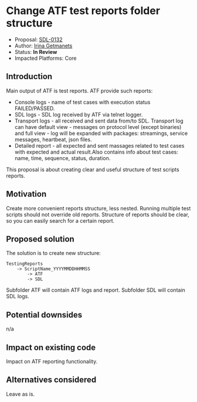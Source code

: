 # Change ATF test reports folder structure

* Proposal: [SDL-0132](0132-Change_ATF_test_reports_folder_structure.md)
* Author: [Irina Getmanets](https://github.com/GetmanetsIrina)
* Status: **In Review**
* Impacted Platforms: Core

## Introduction

Main output of ATF is test reports.
ATF provide such reports:
* Console logs - name of test cases with execution status FAILED/PASSED.
* SDL logs - SDL log received by ATF via telnet logger.
* Transport logs -  all received and sent data from/to SDL. Transport log can have default view - messages on protocol level (except binaries) and full view - log will be expanded with packages: streamings, service messages, heartbeat, json files.   
* Detailed report - all expected and sent massages related to test cases with expected and actual result.Also contains info about test cases: name, time, sequence, status, duration.

This proposal is about creating clear and useful structure of test scripts reports.

## Motivation

Create more convenient reports structure, less nested. Running multiple test scripts should not override old reports. Structure of reports should be clear, so you can easily search for a certain report.

## Proposed solution

The solution is to create new structure:
```
TestingReports
	-> ScriptName_YYYYMMDDHHMMSS
		-> ATF
		-> SDL 
```
Subfolder ATF will contain ATF logs and report.
Subfolder SDL will contain SDL logs.

## Potential downsides

n/a

## Impact on existing code

Impact on ATF reporting functionality.

## Alternatives considered

Leave as is.
